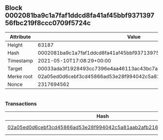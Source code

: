 ## Block 0002081ba9c1a7faf1ddcd8fa41af45bbf937139756fbc219f8ccc0709f5724c

Attribute | Value
--- | ---
Height | 63187
Hash | 0002081ba9c1a7faf1ddcd8fa41af45bbf937139756fbc219f8ccc0709f5724c
Timestamp | 2021-05-10T17:08:29+00:00
Target | 00033ada3f1928493cc7396e4aa46113ac43bc7ac52aab5d08e3934913716f64
Merke root | 02a05ed0d6cebf3cd45866ad53e28f994042c5a81aab2afb216182dd9e71be06
Nonce | 2317694562

```

```

### Transactions

Hash | Amount
--- | ---
[02a05ed0d6cebf3cd45866ad53e28f994042c5a81aab2afb216182dd9e71be06](02a05ed0d6cebf3cd45866ad53e28f994042c5a81aab2afb216182dd9e71be06.md) | 10.00000000 SKEPTI 
